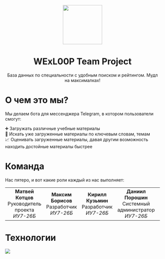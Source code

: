 <div align="center">
    <img src="https://sun9-36.userapi.com/c857236/v857236684/186718/on0jc3AcTDQ.jpg" width=128>
    <h1>WExL00P Team Project</h1>
    <p>База данных по специальности с удобным поиском и рейтингом. Мудл на максималках!</p>
</div>

# О чем это мы?

Мы делаем бота для мессенджера Telegram, в котором пользователи смогут:

➕  Загружать различные учебные материалы  
🔎  Искать уже загруженные материалы по ключевым словам, темам  
📈  Оценивать загруженные материалы, давая другим возможность находить достойные материалы быстрее

# Команда

Нас пятеро, и вот какие роли каждый из нас выполняет:

<table>
    <tr>
        <td align="center">
            <b>Матвей Котцов</b><br>
            Руководитель проекта<br>
            <i>ИУ7-26Б</i>
        </td>
        <td align="center">
            <b>Максим Борисов</b><br> 
            Разработчик<br>
            <i>ИУ7-26Б</i>
        </td>
        <td align="center">
            <b>Кирилл Кузьмин</b><br>
            Разработчик<br>
            <i>ИУ7-26Б</i>
        </td>
        <td align="center">
            <b>Даниил Порошин</b><br>
            Системный администратор<br>
            <i>ИУ7-26Б</i>
        </td>
        <td align="center">
            <b>Мария Слепокурова</b><br>
            UX дизайнер<br>
            <i>ИУ7-26Б</i>
        </td>
    </tr>
</table>

# Технологии

<img src="https://upload.wikimedia.org/wikipedia/commons/f/f8/Python_logo_and_wordmark.svg">